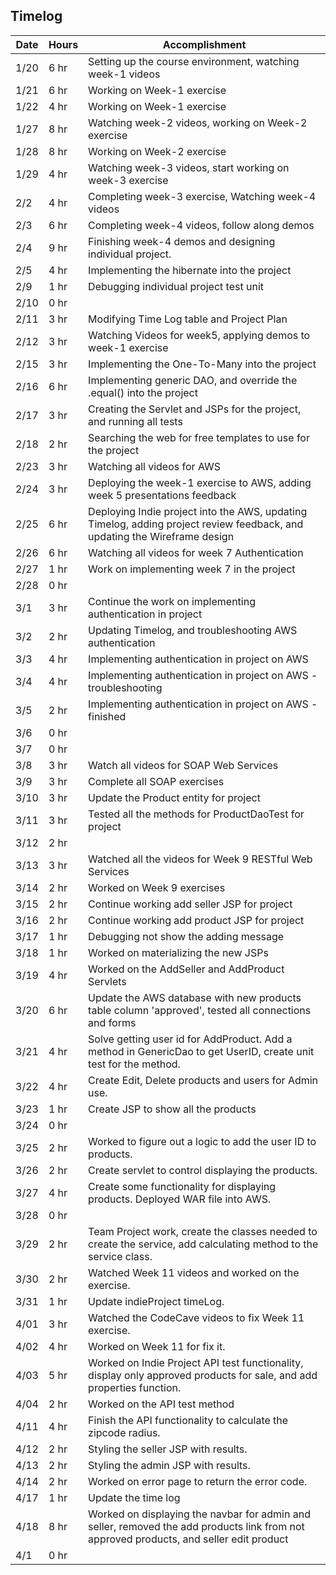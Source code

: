 ## Timelog

| Date  | Hours |   Accomplishment |
|-------|-------|------------------|
|  1/20 | 6 hr  | Setting up the course environment, watching week-1 videos |
|  1/21 | 6 hr  | Working on Week-1 exercise |
|  1/22 | 4 hr  | Working on Week-1 exercise |
|  1/27 | 8 hr  | Watching week-2 videos, working on Week-2 exercise |
|  1/28 | 8 hr  | Working on Week-2 exercise |
|  1/29 | 4 hr  | Watching week-3 videos, start working on week-3 exercise |
|  2/2  | 4 hr  | Completing week-3 exercise, Watching week-4 videos |
|  2/3  | 6 hr  | Completing week-4 videos, follow along demos |
|  2/4  | 9 hr  | Finishing week-4 demos and designing individual project. |
|  2/5  | 4 hr  | Implementing the hibernate into the project |
|  2/9  | 1 hr  | Debugging individual project test unit              |
|  2/10 | 0 hr  |               |
|  2/11 | 3 hr  | Modifying Time Log table and Project Plan              |
|  2/12 | 3 hr  | Watching Videos for week5, applying demos to week-1 exercise |
|  2/15 | 3 hr  | Implementing the One-To-Many into the project               |
|  2/16 | 6 hr  | Implementing generic DAO, and override the .equal() into the project              |
|  2/17 | 3 hr  | Creating the Servlet and JSPs for the project, and running all tests              |
|  2/18 | 2 hr  | Searching the web for free templates to use for the project              |
|  2/23 | 3 hr  | Watching all videos for AWS              |
|  2/24 | 3 hr  | Deploying the week-1 exercise to AWS, adding week 5 presentations feedback              |
|  2/25 | 6 hr  | Deploying Indie project into the AWS, updating Timelog, adding project review feedback, and updating the Wireframe design |
|  2/26 | 6 hr  | Watching all videos for week 7 Authentication   |
|  2/27 | 1 hr  | Work on implementing week 7 in the project  |
|  2/28 | 0 hr  |   |
|  3/1 |  3 hr  | Continue the work on implementing authentication in project  |
|  3/2 |  2 hr  | Updating Timelog, and troubleshooting AWS authentication  |
|  3/3 |  4 hr  | Implementing authentication in project on AWS  |
|  3/4 |  4 hr  | Implementing authentication in project on AWS - troubleshooting  |
|  3/5 |  2 hr  | Implementing authentication in project on AWS - finished  |
|  3/6 |  0 hr  |   |
|  3/7 |  0 hr  |   |
|  3/8 |  3 hr  | Watch all videos for SOAP Web Services  |
|  3/9 |  3 hr  | Complete all SOAP exercises  |
|  3/10 | 3 hr  | Update the Product entity for project  |
|  3/11 | 3 hr  | Tested all the methods for ProductDaoTest for project  |
|  3/12 | 2 hr  |   |
|  3/13 | 3 hr  | Watched all the videos for Week 9 RESTful Web Services  |
|  3/14 | 2 hr  | Worked on Week 9 exercises   |
|  3/15 | 2 hr  | Continue working add seller JSP for project |
|  3/16 | 2 hr  | Continue working add product JSP for project  |
|  3/17 | 1 hr  | Debugging not show the adding message  |
|  3/18 | 1 hr  | Worked on materializing the new JSPs  |
|  3/19 | 4 hr  | Worked on the AddSeller and AddProduct Servlets  |
|  3/20 | 6 hr  | Update the AWS database with new products table column 'approved', tested all connections and forms  |
|  3/21 | 4 hr  | Solve getting user id for AddProduct. Add a method in GenericDao to get UserID, create unit test for the method. |
|  3/22 | 4 hr  | Create Edit, Delete products and users for Admin use. |
|  3/23 | 1 hr  | Create JSP to show all the products |
|  3/24 | 0 hr  |  |
|  3/25 | 2 hr  | Worked to figure out a logic to add the user ID to products. |
|  3/26 | 2 hr  | Create servlet to control displaying the products. |
|  3/27 | 4 hr  | Create some functionality for displaying products. Deployed WAR file into AWS. |
|  3/28 | 0 hr  |  |
|  3/29 | 2 hr  | Team Project work, create the classes needed to create the service, add calculating method to the service class. |
|  3/30 | 2 hr  | Watched Week 11 videos and worked on the exercise. |
|  3/31 | 1 hr  | Update indieProject timeLog. |
|  4/01 | 3 hr  | Watched the CodeCave videos to fix Week 11 exercise. |
|  4/02 | 4 hr  | Worked on Week 11 for fix it. |
|  4/03 | 5 hr  | Worked on Indie Project API test functionality, display only approved products for sale, and add properties function. |
|  4/04 | 2 hr  | Worked on the API test method|
|  4/11 | 4 hr  | Finish the API functionality to calculate the zipcode radius.|
|  4/12 | 2 hr  | Styling the seller JSP with results.|
|  4/13 | 2 hr  | Styling the admin JSP with results.|
|  4/14 | 2 hr  | Worked on error page to return the error code.|
|  4/17 | 1 hr  | Update the time log|
|  4/18 | 8 hr  | Worked on displaying the navbar for admin and seller, removed the add products link from not approved products, and seller edit product|
|  4/1 | 0 hr  | |


